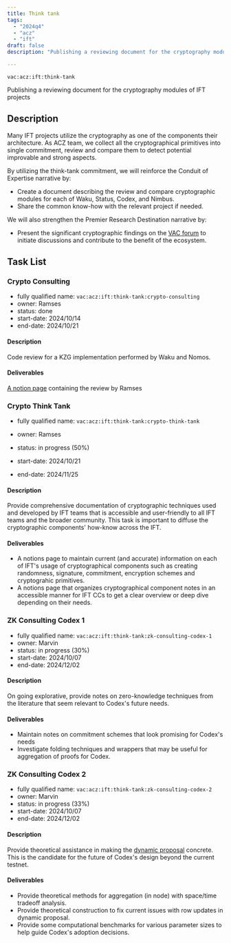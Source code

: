 ```yaml
---
title: Think tank
tags:
  - "2024q4"
  - "acz"
  - "ift"
draft: false
description: "Publishing a reviewing document for the cryptography modules of IFT projects"

---
```


`vac:acz:ift:think-tank`

Publishing a reviewing document for the cryptography modules of IFT projects
## Description

Many IFT projects utilize the cryptography as one of the components their architecture. 
As ACZ team, we collect all the cryptographical primitives into single commitment, 
review and compare them to detect potential 
improvable and strong aspects.

By utilizing the think-tank commitment, 
we will reinforce the Conduit of Expertise narrative by:
* Create a document describing the review and compare cryptographic modules for each of Waku, 
Status, Codex, and Nimbus.
* Share the common know-how with the relevant project if needed.

We will also strengthen the Premier Research Destination narrative by: 
* Present the significant cryptographic findings on the [VAC forum](https://forum.vac.dev/) 
to initiate discussions and contribute to the benefit of the ecosystem.


## Task List

### Crypto Consulting

* fully qualified name: `vac:acz:ift:think-tank:crypto-consulting`
* owner: Ramses
* status: done
* start-date: 2024/10/14
* end-date: 2024/10/21

#### Description 
Code review for a KZG implementation performed by Waku and Nomos.

#### Deliverables 

[A notion page](https://www.notion.so/WiP-Code-review-Nomos-library-1068f96fb65c80338499c9f06e702b41) 
containing the review by Ramses

### Crypto Think Tank 

* fully qualified name: `vac:acz:ift:think-tank:crypto-think-tank`
* owner: Ramses
* status: in progress (50%)

* start-date: 2024/10/21
* end-date: 2024/11/25

#### Description 

Provide comprehensive documentation of cryptographic techniques used and developed by IFT teams 
that is accessible and user-friendly to all IFT teams and the broader community. 
This task is important to diffuse the cryptographic components' how-know across the IFT. 
 
#### Deliverables 

* A notions page to maintain current (and accurate) information on each of IFT's usage of cryptographical components
such as creating randomness, signature, commitment,  encryption schemes and cryptograhic primitives.
* A notions page that organizes cryptographical component notes in an accessible manner for IFT CCs 
to get a clear overview or deep dive depending on their needs.

### ZK Consulting Codex 1

* fully qualified name: `vac:acz:ift:think-tank:zk-consulting-codex-1`
* owner: Marvin
* status: in progress (30%)
* start-date: 2024/10/07
* end-date: 2024/12/02

#### Description 

On going explorative, provide notes on zero-knowledge techniques from the literature that seem relevant to Codex's future needs.

#### Deliverables 

* Maintain notes on commitment schemes that look promising for Codex's needs
* Investigate folding techniques and wrappers that may be useful for aggregation of proofs for Codex.

### ZK Consulting Codex 2

* fully qualified name: `vac:acz:ift:think-tank:zk-consulting-codex-2`
* owner: Marvin
* status: in progress (33%)
* start-date: 2024/10/07
* end-date: 2024/12/02

#### Description 

Provide theoretical assistance in making the [dynamic proposal](https://hackmd.io/M6uwhb0eQh2bIh5_O6AX7Q?view) concrete. 
This is the candidate for the future of Codex's design beyond the current testnet.

#### Deliverables 

* Provide theoretical methods for aggregation (in node) with space/time tradeoff analysis.
* Provide theoretical construction to fix current issues with row updates in dynamic proposal.
* Provide some computational benchmarks for various parameter sizes to help guide Codex's adoption decisions.